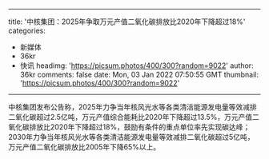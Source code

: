 
---
title: '中核集团：2025年争取万元产值二氧化碳排放比2020年下降超过18%'
categories: 
 - 新媒体
 - 36kr
 - 快讯
headimg: 'https://picsum.photos/400/300?random=9022'
author: 36kr
comments: false
date: Mon, 03 Jan 2022 07:50:55 GMT
thumbnail: 'https://picsum.photos/400/300?random=9022'
---

<div>   
中核集团发布公告称，2025年力争当年核风光水等各类清洁能源发电量等效减排二氧化碳超过2.5亿吨，万元产值综合能耗比2020年下降超过13.5%，万元产值二氧化碳排放比2020年下降超过18%，鼓励有条件的重点单位率先实现碳达峰；2030年力争当年核风光水等各类清洁能源发电量等效减排二氧化碳超过5亿吨，万元产值二氧化碳排放比2005年下降65%以上。  
</div>
            